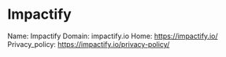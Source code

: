 
# Impactify

Name: Impactify
Domain: impactify.io
Home: https://impactify.io/
Privacy_policy: https://impactify.io/privacy-policy/

